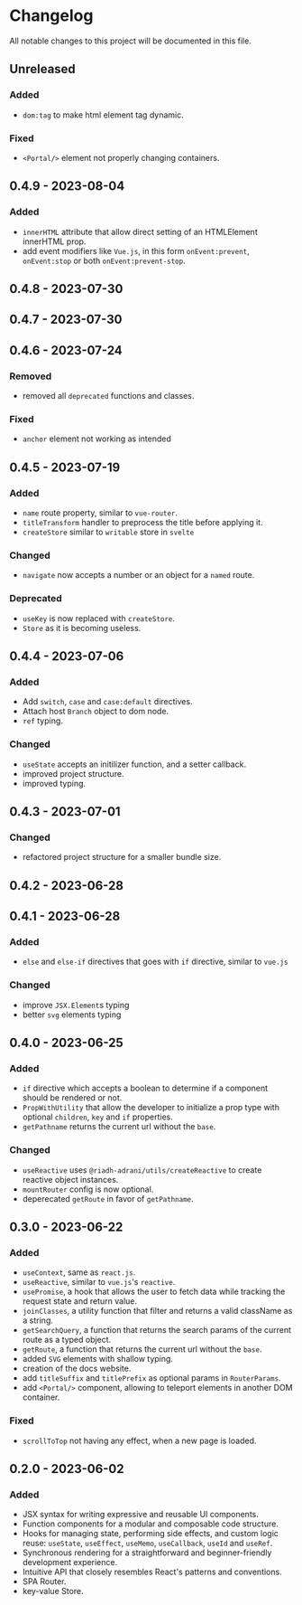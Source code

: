 # Changelog

All notable changes to this project will be documented in this file.

## Unreleased

### Added

- `dom:tag` to make html element tag dynamic.

### Fixed

- `<Portal/>` element not properly changing containers.

## 0.4.9 - 2023-08-04

### Added

- `innerHTML` attribute that allow direct setting of an HTMLElement innerHTML prop.
- add event modifiers like `Vue.js`, in this form `onEvent:prevent`, `onEvent:stop` or both `onEvent:prevent-stop`.

## 0.4.8 - 2023-07-30

## 0.4.7 - 2023-07-30

## 0.4.6 - 2023-07-24

### Removed

- removed all `deprecated` functions and classes.

### Fixed

- `anchor` element not working as intended

## 0.4.5 - 2023-07-19

### Added

- `name` route property, similar to `vue-router`.
- `titleTransform` handler to preprocess the title before applying it.
- `createStore` similar to `writable` store in `svelte`

### Changed

- `navigate` now accepts a number or an object for a `named` route.

### Deprecated

- `useKey` is now replaced with `createStore`.
- `Store` as it is becoming useless.

## 0.4.4 - 2023-07-06

### Added

- Add `switch`, `case` and `case:default` directives.
- Attach host `Branch` object to dom node.
- `ref` typing.

### Changed

- `useState` accepts an initilizer function, and a setter callback.
- improved project structure.
- improved typing.

## 0.4.3 - 2023-07-01

### Changed

- refactored project structure for a smaller bundle size.

## 0.4.2 - 2023-06-28

## 0.4.1 - 2023-06-28

### Added

- `else` and `else-if` directives that goes with `if` directive, similar to `vue.js`

### Changed

- improve `JSX.Element`s typing
- better `svg` elements typing

## 0.4.0 - 2023-06-25

### Added

- `if` directive which accepts a boolean to determine if a component should be rendered or not.
- `PropWithUtility` that allow the developer to initialize a prop type with optional `children`, `key` and `if` properties.
- `getPathname` returns the current url without the `base`.

### Changed

- `useReactive` uses `@riadh-adrani/utils/createReactive` to create reactive object instances.
- `mountRouter` config is now optional.
- deperecated `getRoute` in favor of `getPathname`.

## 0.3.0 - 2023-06-22

### Added

- `useContext`, same as `react.js`.
- `useReactive`, similar to `vue.js`'s `reactive`.
- `usePromise`, a hook that allows the user to fetch data while tracking the request state and return value.
- `joinClasses`, a utility function that filter and returns a valid className as a string.
- `getSearchQuery`, a function that returns the search params of the current route as a typed object.
- `getRoute`, a function that returns the current url without the `base`.
- added `SVG` elements with shallow typing.
- creation of the docs website.
- add `titleSuffix` and `titlePrefix` as optional params in `RouterParams`.
- add `<Portal/>` component, allowing to teleport elements in another DOM container.

### Fixed

- `scrollToTop` not having any effect, when a new page is loaded.

## 0.2.0 - 2023-06-02

### Added

- JSX syntax for writing expressive and reusable UI components.
- Function components for a modular and composable code structure.
- Hooks for managing state, performing side effects, and custom logic reuse: `useState`, `useEffect`, `useMemo`, `useCallback`, `useId` and `useRef`.
- Synchronous rendering for a straightforward and beginner-friendly development experience.
- Intuitive API that closely resembles React's patterns and conventions.
- SPA Router.
- key-value Store.
